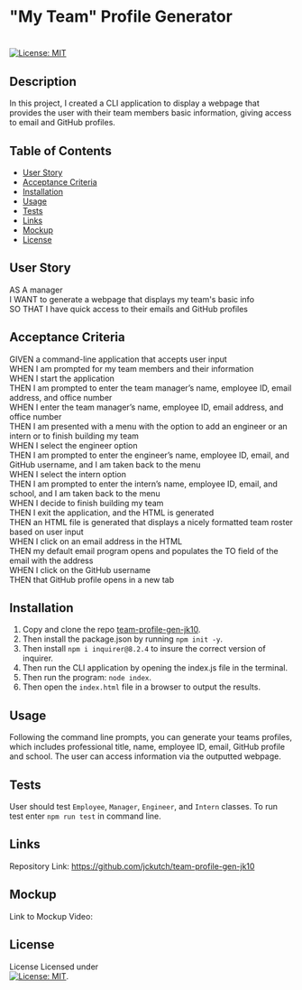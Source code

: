 # "My Team" Profile Generator
# 
 
 [![License: MIT](https://img.shields.io/badge/License-MIT-yellow.svg)](https://mit-license.org/)

## Description
In this project, I created a CLI application to display a webpage that provides the user with their team members basic information, giving access to email and GitHub profiles.

## Table of Contents

  * [User Story](#userstory)
  * [Acceptance Criteria](#acceptance)
  * [Installation](#installation)
  * [Usage](#usage)
  * [Tests](#tests)
  * [Links](#links)
  * [Mockup](#mockup)
  * [License](#license)


## User Story
  <a name="userstory"></a>
AS A manager<br />
I WANT to generate a webpage that displays my team's basic info<br />
SO THAT I have quick access to their emails and GitHub profiles<br />


## Acceptance Criteria
  <a name="acceptance"></a>
GIVEN a command-line application that accepts user input<br />
WHEN I am prompted for my team members and their information<br />
WHEN I start the application<br />
THEN I am prompted to enter the team manager’s name, employee ID, email address, and office number<br />
WHEN I enter the team manager’s name, employee ID, email address, and office number<br />
THEN I am presented with a menu with the option to add an engineer or an intern or to finish building my team<br />
WHEN I select the engineer option<br />
THEN I am prompted to enter the engineer’s name, employee ID, email, and GitHub username, and I am taken back to the menu<br />
WHEN I select the intern option<br />
THEN I am prompted to enter the intern’s name, employee ID, email, and school, and I am taken back to the menu<br />
WHEN I decide to finish building my team<br />
THEN I exit the application, and the HTML is generated<br />
THEN an HTML file is generated that displays a nicely formatted team roster based on user input<br />
WHEN I click on an email address in the HTML<br />
THEN my default email program opens and populates the TO field of the email with the address<br />
WHEN I click on the GitHub username<br />
THEN that GitHub profile opens in a new tab<br />


## Installation 
  <a name="installation"></a>
1) Copy and clone the repo [team-profile-gen-jk10](https://github.com/jckutch/team-profile-gen-jk10). <br />
2) Then install the package.json by running `npm init -y`. <br />
3) Then install `npm i inquirer@8.2.4` to insure the correct version of inquirer. <br />
4) Then run the CLI application by opening the index.js file in the terminal.
5) Then run the program: `node index`.
6) Then open the `index.html` file in a browser to output the results.



## Usage
  <a name="usage"></a>
Following the command line prompts, you can generate your teams profiles, which includes professional title, name, employee ID, email, GitHub profile and school.  The user can access information via the outputted webpage.


## Tests
  <a name="tests"></a>
User should test `Employee`, `Manager`, `Engineer`, and `Intern` classes.
To run test enter `npm run test` in command line.


## Links
  <a name="links"></a>
Repository Link:  https://github.com/jckutch/team-profile-gen-jk10


## Mockup
  <a name="mockup"></a>
Link to Mockup Video: 


## License 
  <a name="license"></a> License
Licensed under <br /> [![License: MIT](https://img.shields.io/badge/License-MIT-yellow.svg)](https://mit-license.org/).
